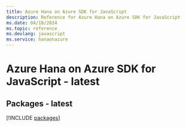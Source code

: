 ```yaml
---
title: Azure Hana on Azure SDK for JavaScript
description: Reference for Azure Hana on Azure SDK for JavaScript
ms.date: 04/18/2024
ms.topic: reference
ms.devlang: javascript
ms.service: hanaonazure
---
```

# Azure Hana on Azure SDK for JavaScript - latest
## Packages - latest
[!INCLUDE [packages](hana-on-azure-index.md)]